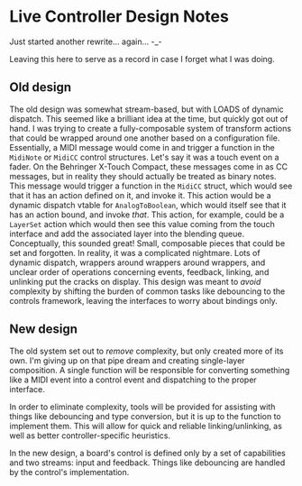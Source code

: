 # Live Controller Design Notes

Just started another rewrite... again... -_-

Leaving this here to serve as a record in case I forget what I was doing.


## Old design

The old design was somewhat stream-based, but with LOADS of dynamic dispatch. This seemed like
a brilliant idea at the time, but quickly got out of hand. I was trying to create a fully-composable
system of transform actions that could be wrapped around one another based on a configuration file.
Essentially, a MIDI message would come in and trigger a function in the `MidiNote` or `MidiCC`
control structures. Let's say it was a touch event on a fader. On the Behringer X-Touch Compact,
these messages come in as CC messages, but in reality they should actually be treated as binary
notes. This message would trigger a function in the `MidiCC` struct, which would see that it has an
action defined on it, and invoke it. This action would be a dynamic dispatch vtable for 
`AnalogToBoolean`, which would itself see that it has an action bound, and invoke *that*. This
action, for example, could be a `LayerSet` action which would then see this value coming from the
touch interface and add the associated layer into the blending queue. Conceptually, this sounded
great! Small, composable pieces that could be set and forgotten. In reality, it was a complicated
nightmare. Lots of dynamic dispatch, wrappers around wrappers around wrappers, and unclear order of
operations concerning events, feedback, linking, and unlinking put the cracks on display. This
design was meant to *avoid* complexity by shifting the burden of common tasks like debouncing to
the controls framework, leaving the interfaces to worry about bindings only.


## New design

The old system set out to *remove* complexity, but only created more of its own. I'm giving up on
that pipe dream and creating single-layer composition. A single function will be responsible for
converting something like a MIDI event into a control event and dispatching to the proper interface.

In order to eliminate complexity, tools will be provided for assisting with things like debouncing
and type conversion, but it is up to the function to implement them. This will allow for quick and
reliable linking/unlinking, as well as better controller-specific heuristics.

In the new design, a board's control is defined only by a set of capabilities and two streams:
input and feedback. Things like debouncing are handled by the control's implementation.
